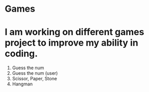 # Games
# I am working on different games project to improve my ability in coding. 
1) Guess the num
2) Guess the num (user)
3) Scissor, Paper, Stone
4) Hangman
